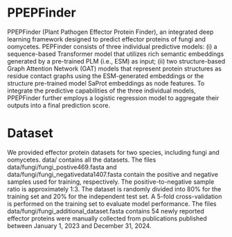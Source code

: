 # PPEPFinder
PPEPFinder (Plant Pathogen Effector Protein Finder), an integrated deep learning framework designed to predict effector proteins of fungi and oomycetes. PEPFinder consists of three individual predictive models: (i) a sequence-based Transformer model that utilizes rich semantic embeddings generated by a pre-trained PLM (i.e., ESM) as input; (ii) two structure-based Graph Attention Network (GAT) models that represent protein structures as residue contact graphs using the ESM-generated embeddings or the structure pre-trained model SaProt embeddings as node features. To integrate the predictive capabilities of the three individual models, PPEPFinder further employs a logistic regression model to aggregate their outputs into a final prediction score.
# Dataset
We provided effector protein datasets for two species, including fungi and oomycetes. data/ contains all the datasets.
The files data/fungi/fungi_postive469.fasta and data/fungi/fungi_negativedata1407.fasta contain the positive and negative samples used for training, respectively. The positive-to-negative sample ratio is approximately 1:3. The dataset is randomly divided into 80% for the training set and 20% for the independent test set. A 5-fold cross-validation is performed on the training set to evaluate model performance. 
The files data/fungi/fungi_additional_dataset.fasta contains 54 newly reported effector proteins were manually collected from publications published between January 1, 2023 and December 31, 2024.
